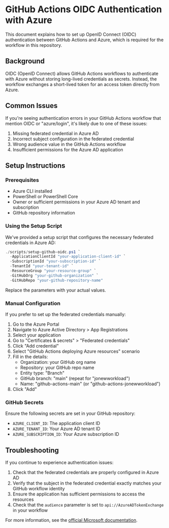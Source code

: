 # GitHub Actions OIDC Authentication with Azure

This document explains how to set up OpenID Connect (OIDC) authentication between GitHub Actions and Azure, which is required for the workflow in this repository.

## Background

OIDC (OpenID Connect) allows GitHub Actions workflows to authenticate with Azure without storing long-lived credentials as secrets. Instead, the workflow exchanges a short-lived token for an access token directly from Azure.

## Common Issues

If you're seeing authentication errors in your GitHub Actions workflow that mention OIDC or "azure/login", it's likely due to one of these issues:

1. Missing federated credential in Azure AD
2. Incorrect subject configuration in the federated credential
3. Wrong audience value in the GitHub Actions workflow
4. Insufficient permissions for the Azure AD application

## Setup Instructions

### Prerequisites

- Azure CLI installed
- PowerShell or PowerShell Core
- Owner or sufficient permissions in your Azure AD tenant and subscription
- GitHub repository information

### Using the Setup Script

We've provided a setup script that configures the necessary federated credentials in Azure AD:

```powershell
./scripts/setup-github-oidc.ps1 `
  -ApplicationClientId "your-application-client-id" `
  -SubscriptionId "your-subscription-id" `
  -TenantId "your-tenant-id" `
  -ResourceGroup "your-resource-group" `
  -GitHubOrg "your-github-organization" `
  -GitHubRepo "your-github-repository-name"
```

Replace the parameters with your actual values.

### Manual Configuration

If you prefer to set up the federated credentials manually:

1. Go to the Azure Portal
2. Navigate to Azure Active Directory > App Registrations
3. Select your application
4. Go to "Certificates & secrets" > "Federated credentials"
5. Click "Add credential"
6. Select "GitHub Actions deploying Azure resources" scenario
7. Fill in the details:
   - Organization: your GitHub org name
   - Repository: your GitHub repo name
   - Entity type: "Branch"
   - GitHub branch: "main" (repeat for "jonewworkload")
   - Name: "github-actions-main" (or "github-actions-jonewworkload")
8. Click "Add"

### GitHub Secrets

Ensure the following secrets are set in your GitHub repository:

- `AZURE_CLIENT_ID`: The application client ID
- `AZURE_TENANT_ID`: Your Azure AD tenant ID
- `AZURE_SUBSCRIPTION_ID`: Your Azure subscription ID

## Troubleshooting

If you continue to experience authentication issues:

1. Check that the federated credentials are properly configured in Azure AD
2. Verify that the subject in the federated credential exactly matches your GitHub workflow identity
3. Ensure the application has sufficient permissions to access the resources
4. Check that the `audience` parameter is set to `api://AzureADTokenExchange` in your workflow

For more information, see the [official Microsoft documentation](https://docs.microsoft.com/en-us/azure/developer/github/connect-from-github).

